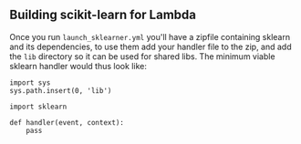 ## Building scikit-learn for Lambda

Once you run `launch_sklearner.yml` you'll have a zipfile containing sklearn
and its dependencies, to use them add your handler file to the zip, and add the
`lib` directory so it can be used for shared libs. The minimum viable sklearn
handler would thus look like:

```
import sys
sys.path.insert(0, 'lib')

import sklearn

def handler(event, context):
    pass
```
